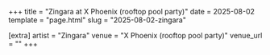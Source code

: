 +++
title = "Zingara at X Phoenix (rooftop pool party)"
date = 2025-08-02
template = "page.html"
slug = "2025-08-02-zingara"

[extra]
artist = "Zingara"
venue = "X Phoenix (rooftop pool party)"
venue_url = ""
+++
